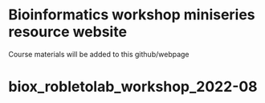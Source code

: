 # Bioinformatics workshop miniseries resource website

Course materials will be added to this github/webpage
# biox_robletolab_workshop_2022-08
